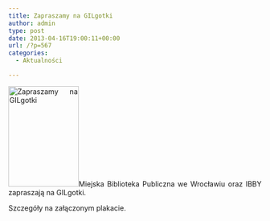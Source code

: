 ```yaml
---
title: Zapraszamy na GILgotki
author: admin
type: post
date: 2013-04-16T19:00:11+00:00
url: /?p=567
categories:
  - Aktualności

---
```

<p style="text-align: justify;">
  <a href="http://www.ibby.pl/wp-content/uploads/2013/04/gilgotki_20-kwietnia-2013_plakat_2.jpg" rel="lightbox[567]"><img class="alignleft size-medium wp-image-568" alt="Zapraszamy na GILgotki" src="http://www.ibby.pl/wp-content/uploads/2013/04/gilgotki_20-kwietnia-2013_plakat_2-140x200.jpg" width="140" height="200" srcset="http://www.ibby.pl/wp-content/uploads/2013/04/gilgotki_20-kwietnia-2013_plakat_2-140x200.jpg 140w, http://www.ibby.pl/wp-content/uploads/2013/04/gilgotki_20-kwietnia-2013_plakat_2-70x100.jpg 70w, http://www.ibby.pl/wp-content/uploads/2013/04/gilgotki_20-kwietnia-2013_plakat_2-422x600.jpg 422w, http://www.ibby.pl/wp-content/uploads/2013/04/gilgotki_20-kwietnia-2013_plakat_2.jpg 575w" sizes="(max-width: 140px) 100vw, 140px" /></a>Miejska Biblioteka Publiczna we Wrocławiu oraz IBBY zapraszają na GILgotki.
</p>

<p style="text-align: justify;">
  Szczegóły na załączonym plakacie.
</p>

<p style="text-align: justify;">
   
</p>
